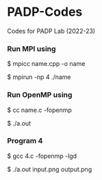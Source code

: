 # PADP-Codes

Codes for PADP Lab (2022-23)

### Run MPI using

$ mpicc name.cpp -o name

$ mpirun -np 4 ./name

### Run OpenMP using

$ cc name.c -fopenmp

$ ./a.out

### Program 4

$ gcc 4.c -fopenmp -lgd

$ ./a.out input.png output.png
